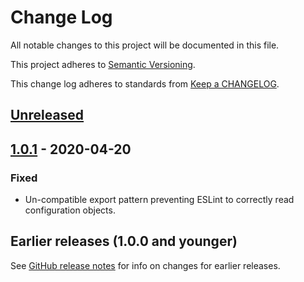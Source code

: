 # Change Log

All notable changes to this project will be documented in this file.

This project adheres to [Semantic Versioning](https://semver.org).

This change log adheres to standards from [Keep a CHANGELOG](https://keepachangelog.com).

## [Unreleased]

## [1.0.1] - 2020-04-20

### Fixed
- Un-compatible export pattern preventing ESLint to correctly read configuration objects.

## Earlier releases (1.0.0 and younger)
See [GitHub release notes](https://github.com/codistica/eslint-config-default/releases?after=v1.0.1)
for info on changes for earlier releases.

[Unreleased]: https://github.com/codistica/eslint-config-default/compare/v1.0.1...HEAD
[1.0.1]: https://github.com/codistica/eslint-config-default/compare/v1.0.0...v1.0.1
